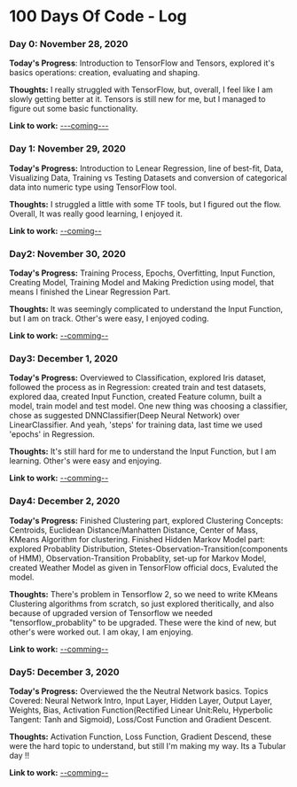 # 100 Days Of Code - Log

### Day 0: November 28, 2020

**Today's Progress**: Introduction to TensorFlow and Tensors, explored it's basics operations: creation, evaluating and shaping.

**Thoughts:** I really struggled with TensorFlow, but, overall, I feel like I am slowly getting better at it. Tensors is still new for me, but I managed to figure out some basic functionality.

**Link to work:** [---coming---](http://www.github.com)

### Day 1: November 29, 2020

**Today's Progress:** Introduction to Lenear Regression, line of best-fit, Data, Visualizing Data, Training vs Testing Datasets and conversion of categorical data into numeric type using TensorFlow tool.

**Thoughts:** I struggled a little with some TF tools, but I figured out the flow. Overall, It was really good learning, I enjoyed it.

**Link to work:** [--coming--](https://www.github.com)

### Day2: November 30, 2020

**Today's Progress:** Training Process, Epochs, Overfitting, Input Function, Creating Model, Training Model and Making Prediction using model, that means I finished the Linear Regression Part.

**Thoughts:** It was seemingly complicated to understand the Input Function, but I am on track. Other's were easy, I enjoyed coding.

**Link to work:** [--comming--](https://www.github.com)

### Day3: December 1, 2020

**Today's Progress:** Overviewed to Classification, explored Iris dataset, followed the process as in Regression: created train and test datasets, explored daa, created Input Function, created Feature column, built a model, train model and test model. One new thing was choosing a classifier, chose as suggested DNNClassifier(Deep Neural Network) over LinearClassifier. And yeah, 'steps' for training data, last time we used 'epochs' in Regression.

**Thoughts:** It's still hard for me to understand the Input Function, but I am learning. Other's were easy and enjoying.

**Link to work:** [--comming--](https://www.github.com)

### Day4: December 2, 2020

**Today's Progress:** Finished Clustering part, explored Clustering Concepts: Centroids, Euclidean Distance/Manhatten Distance, Center of Mass, KMeans Algorithm for clustering. Finished Hidden Markov Model part: explored Probablity Distribution, Stetes-Observation-Transition(components of HMM), Observation-Transition Probablity, set-up for Markov Model, created Weather Model as given in TensorFlow official docs, Evaluted the model.

**Thoughts:** There's problem in Tensorflow 2, so we need to write KMeans Clustering algorithms from scratch, so just explored theritically, and also because of upgraded version of Tensorflow we needed "tensorflow_probablity" to be upgraded. These were the kind of new, but other's were worked out. I am okay, I am enjoying. 

**Link to work:** [--comming--](https://www.github.com)

### Day5: December 3, 2020

**Today's Progress:** Overviewed the the Neutral Network basics. Topics Covered: Neural Network Intro, Input Layer, Hidden Layer, Output Layer, Weights, Bias, Activation Function(Rectified Linear Unit:Relu, Hyperbolic Tangent: Tanh and Sigmoid), Loss/Cost Function and Gradient Descent.

**Thoughts:** Activation Function, Loss Function, Gradient Descend, these were the hard topic to understand, but still I'm making my way. Its a Tubular day !!

**Link to work:** [--comming--](https://www.github.com)


